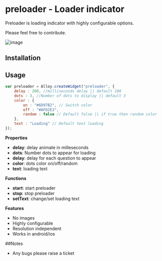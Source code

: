 # preloader - Loader indicator
Preloader is loading indicator with highly configurable options.

Please feel free to contribute.

![image](http://oi61.tinypic.com/mim2gw.jpg?raw=true)

## Installation

## Usage
```javascript
var preloader = Alloy.createWidget("preloader", {
    delay : 200, //milliseconds delay || default 100
	dots : 3, //Number of dots to display || default 3
	color : {
		on : "#6D97B2", // Switch color
		off : "#AFD2E3",
		random : false // Default false || if true then random color 
	},
	text : "Loading" // Default text loading
});
```
**Properties**
* **delay**: delay animate in milleseconds
* **dots**: Number dots to appear for loading
* **delay**: delay for each question to appear
* **color**: dots color on/off/random
* **text**: loading text    

**Functions**
* **start**: start preloader
* **stop**: stop preloader
* **setText**: change/set loading text

**Features**
* No images
* Highly configurable
* Resolution independent
* Works in android/ios

##Notes
* Any bugs please raise a ticket